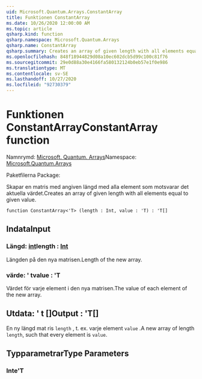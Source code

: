 ```yaml
---
uid: Microsoft.Quantum.Arrays.ConstantArray
title: Funktionen ConstantArray
ms.date: 10/26/2020 12:00:00 AM
ms.topic: article
qsharp.kind: function
qsharp.namespace: Microsoft.Quantum.Arrays
qsharp.name: ConstantArray
qsharp.summary: Creates an array of given length with all elements equal to given value.
ms.openlocfilehash: 848f18944829d08a10ec602dcb5d99c100c81f76
ms.sourcegitcommit: 29e0d88a30e4166fa580132124b0eb57e1f0e986
ms.translationtype: MT
ms.contentlocale: sv-SE
ms.lasthandoff: 10/27/2020
ms.locfileid: "92730379"
---
```

# <a name="constantarray-function"></a><span data-ttu-id="4a6b4-102">Funktionen ConstantArray</span><span class="sxs-lookup"><span data-stu-id="4a6b4-102">ConstantArray function</span></span>

<span data-ttu-id="4a6b4-103">Namnrymd: [Microsoft. Quantum. Arrays](xref:Microsoft.Quantum.Arrays)</span><span class="sxs-lookup"><span data-stu-id="4a6b4-103">Namespace: [Microsoft.Quantum.Arrays](xref:Microsoft.Quantum.Arrays)</span></span>

<span data-ttu-id="4a6b4-104">Paketfilerna [](https://nuget.org/packages/)</span><span class="sxs-lookup"><span data-stu-id="4a6b4-104">Package: [](https://nuget.org/packages/)</span></span>


<span data-ttu-id="4a6b4-105">Skapar en matris med angiven längd med alla element som motsvarar det aktuella värdet.</span><span class="sxs-lookup"><span data-stu-id="4a6b4-105">Creates an array of given length with all elements equal to given value.</span></span>

```qsharp
function ConstantArray<'T> (length : Int, value : 'T) : 'T[]
```


## <a name="input"></a><span data-ttu-id="4a6b4-106">Indata</span><span class="sxs-lookup"><span data-stu-id="4a6b4-106">Input</span></span>

### <a name="length--int"></a><span data-ttu-id="4a6b4-107">Längd: [int](xref:microsoft.quantum.lang-ref.int)</span><span class="sxs-lookup"><span data-stu-id="4a6b4-107">length : [Int](xref:microsoft.quantum.lang-ref.int)</span></span>

<span data-ttu-id="4a6b4-108">Längden på den nya matrisen.</span><span class="sxs-lookup"><span data-stu-id="4a6b4-108">Length of the new array.</span></span>


### <a name="value--t"></a><span data-ttu-id="4a6b4-109">värde: ' t</span><span class="sxs-lookup"><span data-stu-id="4a6b4-109">value : 'T</span></span>

<span data-ttu-id="4a6b4-110">Värdet för varje element i den nya matrisen.</span><span class="sxs-lookup"><span data-stu-id="4a6b4-110">The value of each element of the new array.</span></span>



## <a name="output--t"></a><span data-ttu-id="4a6b4-111">Utdata: ' t []</span><span class="sxs-lookup"><span data-stu-id="4a6b4-111">Output : 'T[]</span></span>

<span data-ttu-id="4a6b4-112">En ny längd mat ris `length` , t. ex. varje element `value` .</span><span class="sxs-lookup"><span data-stu-id="4a6b4-112">A new array of length `length`, such that every element is `value`.</span></span>

## <a name="type-parameters"></a><span data-ttu-id="4a6b4-113">Typparametrar</span><span class="sxs-lookup"><span data-stu-id="4a6b4-113">Type Parameters</span></span>

### <a name="t"></a><span data-ttu-id="4a6b4-114">Inte</span><span class="sxs-lookup"><span data-stu-id="4a6b4-114">'T</span></span>

